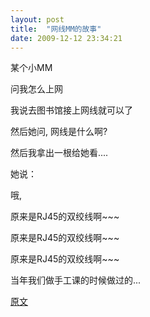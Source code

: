```yaml
---
layout: post
title:  "网线MM的故事"
date: 2009-12-12 23:34:21
---
```


某个小MM

问我怎么上网



我说去图书馆接上网线就可以了



然后她问, 网线是什么啊? 







然后我拿出一根给她看....










她说： 

哦, 

原来是RJ45的双绞线啊~~~

原来是RJ45的双绞线啊~~~

原来是RJ45的双绞线啊~~~



当年我们做手工课的时候做过的...



[原文](http://blog.renren.com/blog/229448814/435101493?bfrom=01020110200)
